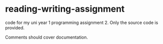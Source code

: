 # reading-writing-assignment
code for my uni year 1 programming assignment 2. Only the source code is provided.

Comments should cover documentation.

